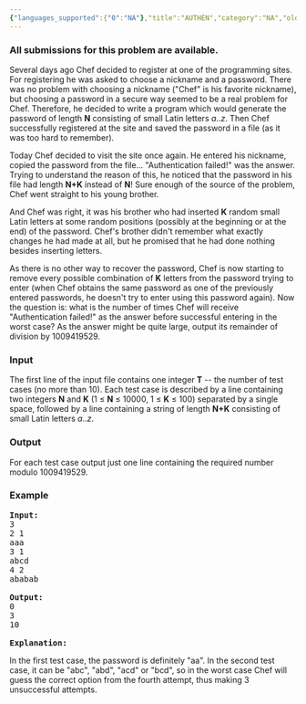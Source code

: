 ```yaml
---
{"languages_supported":{"0":"NA"},"title":"AUTHEN","category":"NA","old_version":true,"problem_code":"AUTHEN","tags":{"0":"NA"},"layout":"problem"}
---
```


<h3> All submissions for this problem are available. </h3><p>Several days ago Chef decided to register at one of the programming sites. For registering he was asked to choose a nickname and a password. There was no problem with choosing a nickname ("Chef" is his favorite nickname), but choosing a password in a secure way seemed to be a real problem for Chef. Therefore, he decided to write a program which would generate the password of length <b>N</b> consisting of small Latin letters <i>a</i>..<i>z</i>. Then Chef successfully registered at the site and saved the password in a file (as it was too hard to remember).

</p><p>Today Chef decided to visit the site once again. He entered his nickname, copied the password from the file... "Authentication failed!" was the answer. Trying to understand the reason of this, he noticed that the password in his file had length <b>N+K</b> instead of <b>N</b>! Sure enough of the source of the problem, Chef went straight to his young brother.

</p><p>And Chef was right, it was his brother who had inserted <b>K</b> random small Latin letters at some random positions (possibly at the beginning or at the end) of the password. Chef's brother didn't remember what exactly changes he had made at all, but he promised that he had done nothing besides inserting letters.

</p><p>As there is no other way to recover the password, Chef is now starting to remove every possible combination of <b>K</b> letters from the password trying to enter (when Chef obtains the same password as one of the previously entered passwords, he doesn't try to enter using this password again). Now the question is: what is the number of times Chef will receive "Authentication failed!" as the answer before successful entering in the worst case? As the answer might be quite large, output its remainder of division by 1009419529.

<h3>Input</h3>
</p><p>The first line of the input file contains one integer <b>T</b> -- the number of test cases (no more than 10). Each test case is described by a line containing two integers <b>N</b> and <b>K</b> (1 ≤ <b>N</b> ≤ 10000, 1 ≤ <b>K</b> ≤ 100) separated by a single space, followed by a line containing a string of length <b>N+K</b> consisting of small Latin letters <i>a</i>..<i>z</i>.

<h3>Output</h3>
</p><p>For each test case output just one line containing the required number modulo 1009419529.

<h3>Example</h3>

<pre>
<b>Input:</b>
3
2 1
aaa
3 1
abcd
4 2
ababab

<b>Output:</b>
0
3
10

<b>Explanation:</b>
</pre>
</p><p>In the first test case, the password is definitely "aa". In the second test case, it can be "abc", "abd", "acd" or "bcd", so in the worst case Chef will guess the correct option from the fourth attempt, thus making 3 unsuccessful attempts.</p>    